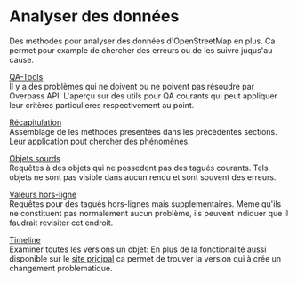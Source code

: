 Analyser des données
====================

Des methodes pour analyser des données d'OpenStreetMap en plus.
Ca permet pour example de chercher des erreurs ou de les suivre juqus'au cause.

[QA-Tools](qa_tools.md)  
Il y a des problèmes qui ne doivent ou ne poivent pas résoudre par Overpass API.
L'aperçu sur des utils pour QA courants qui peut appliquer leur critères particulieres respectivement au point.

[Récapitulation](reminder.md)  
Assemblage de les methodes presentées dans les précédentes sections.
Leur application pout chercher des phénomènes.

[Objets sourds](shy.md)  
Requêtes à des objets qui ne possedent pas des tagués courants.
Tels objets ne sont pas visible dans aucun rendu et sont souvent des erreurs.

[Valeurs hors-ligne](values.md)  
Requêtes pour des tagués hors-lignes mais supplementaires.
Meme qu'ils ne constituent pas normalement aucun problème,
ils peuvent indiquer que il faudrait revisiter cet endroit.

[Timeline](timeline.md)  
Examiner toutes les versions un objet:
En plus de la fonctionalité aussi disponible sur le [site pricipal](https://openstreetmap.org/)
ca permet de trouver la version qui à crée un changement problematique.
